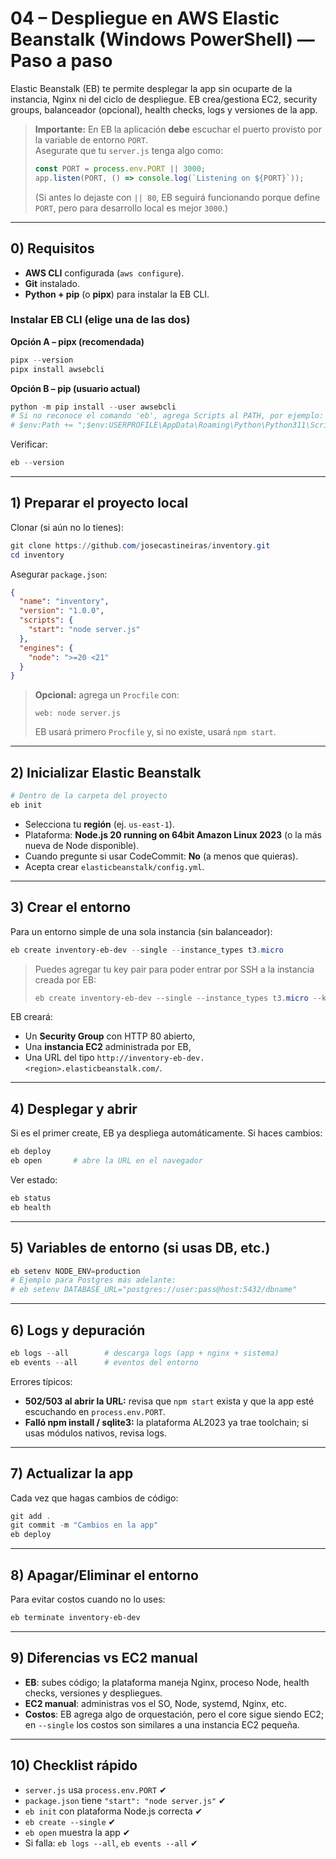 # 04 – Despliegue en **AWS Elastic Beanstalk** (Windows PowerShell) — Paso a paso

Elastic Beanstalk (EB) te permite desplegar la app sin ocuparte de la instancia, Nginx ni del ciclo de despliegue. EB crea/gestiona EC2, security groups, balanceador (opcional), health checks, logs y versiones de la app.

> **Importante:** En EB la aplicación **debe** escuchar el puerto provisto por la variable de entorno `PORT`.  
> Asegurate que tu `server.js` tenga algo como:
> ```js
> const PORT = process.env.PORT || 3000;
> app.listen(PORT, () => console.log(`Listening on ${PORT}`));
> ```
> (Si antes lo dejaste con `|| 80`, EB seguirá funcionando porque define `PORT`, pero para desarrollo local es mejor `3000`.)

---

## 0) Requisitos

- **AWS CLI** configurada (`aws configure`).
- **Git** instalado.
- **Python + pip** (o **pipx**) para instalar la EB CLI.

### Instalar EB CLI (elige una de las dos)
**Opción A – pipx (recomendada)**
```powershell
pipx --version
pipx install awsebcli
```

**Opción B – pip (usuario actual)**
```powershell
python -m pip install --user awsebcli
# Si no reconoce el comando 'eb', agrega Scripts al PATH, por ejemplo:
# $env:Path += ";$env:USERPROFILE\AppData\Roaming\Python\Python311\Scripts"
```

Verificar:
```powershell
eb --version
```

---

## 1) Preparar el proyecto local

Clonar (si aún no lo tienes):
```powershell
git clone https://github.com/josecastineiras/inventory.git
cd inventory
```

Asegurar `package.json`:
```json
{
  "name": "inventory",
  "version": "1.0.0",
  "scripts": {
    "start": "node server.js"
  },
  "engines": {
    "node": ">=20 <21"
  }
}
```

> **Opcional:** agrega un `Procfile` con:
> ```
> web: node server.js
> ```
> EB usará primero `Procfile` y, si no existe, usará `npm start`.

---

## 2) Inicializar Elastic Beanstalk

```powershell
# Dentro de la carpeta del proyecto
eb init
```

- Selecciona tu **región** (ej. `us-east-1`).
- Plataforma: **Node.js 20 running on 64bit Amazon Linux 2023** (o la más nueva de Node disponible).
- Cuando pregunte si usar CodeCommit: **No** (a menos que quieras).
- Acepta crear `elasticbeanstalk/config.yml`.

---

## 3) Crear el entorno

Para un entorno simple de una sola instancia (sin balanceador):

```powershell
eb create inventory-eb-dev --single --instance_types t3.micro
```

> Puedes agregar tu key pair para poder entrar por SSH a la instancia creada por EB:
> ```powershell
> eb create inventory-eb-dev --single --instance_types t3.micro --keyname millaveuade3
> ```

EB creará:
- Un **Security Group** con HTTP 80 abierto,
- Una **instancia EC2** administrada por EB,
- Una URL del tipo `http://inventory-eb-dev.<region>.elasticbeanstalk.com/`.

---

## 4) Desplegar y abrir

Si es el primer create, EB ya despliega automáticamente. Si haces cambios:

```powershell
eb deploy
eb open       # abre la URL en el navegador
```

Ver estado:
```powershell
eb status
eb health
```

---

## 5) Variables de entorno (si usas DB, etc.)

```powershell
eb setenv NODE_ENV=production
# Ejemplo para Postgres más adelante:
# eb setenv DATABASE_URL="postgres://user:pass@host:5432/dbname"
```

---

## 6) Logs y depuración

```powershell
eb logs --all        # descarga logs (app + nginx + sistema)
eb events --all      # eventos del entorno
```

Errores típicos:
- **502/503 al abrir la URL:** revisa que `npm start` exista y que la app esté escuchando en `process.env.PORT`.
- **Falló npm install / sqlite3:** la plataforma AL2023 ya trae toolchain; si usas módulos nativos, revisa logs.

---

## 7) Actualizar la app

Cada vez que hagas cambios de código:
```powershell
git add .
git commit -m "Cambios en la app"
eb deploy
```

---

## 8) Apagar/Eliminar el entorno

Para evitar costos cuando no lo uses:
```powershell
eb terminate inventory-eb-dev
```

---

## 9) Diferencias vs EC2 manual

- **EB**: subes código; la plataforma maneja Nginx, proceso Node, health checks, versiones y despliegues.
- **EC2 manual**: administras vos el SO, Node, systemd, Nginx, etc.
- **Costos**: EB agrega algo de orquestación, pero el core sigue siendo EC2; en `--single` los costos son similares a una instancia EC2 pequeña.

---

## 10) Checklist rápido

- `server.js` usa `process.env.PORT` ✔
- `package.json` tiene `"start": "node server.js"` ✔
- `eb init` con plataforma Node.js correcta ✔
- `eb create --single` ✔
- `eb open` muestra la app ✔
- Si falla: `eb logs --all`, `eb events --all` ✔
